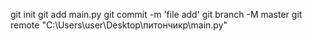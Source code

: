 git init
git add main.py
git commit -m 'file add'
git branch -M master
git remote "C:\Users\user\Desktop\питончикp\main.py"          
